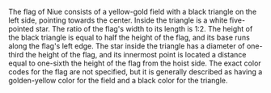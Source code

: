 The flag of Niue consists of a yellow-gold field with a black triangle on the left side, pointing towards the center. Inside the triangle is a white five-pointed star. The ratio of the flag's width to its length is 1:2. The height of the black triangle is equal to half the height of the flag, and its base runs along the flag's left edge. The star inside the triangle has a diameter of one-third the height of the flag, and its innermost point is located a distance equal to one-sixth the height of the flag from the hoist side. The exact color codes for the flag are not specified, but it is generally described as having a golden-yellow color for the field and a black color for the triangle.